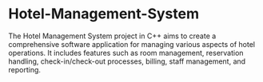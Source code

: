 # Hotel-Management-System
The Hotel Management System project in C++ aims to create a comprehensive software application for managing various aspects of hotel operations. It includes features such as room management, reservation handling, check-in/check-out processes, billing, staff management, and reporting.

